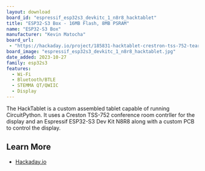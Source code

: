 ```yaml
---
layout: download
board_id: "espressif_esp32s3_devkitc_1_n8r8_hacktablet"
title: "ESP32-S3 Box - 16MB Flash, 8MB PSRAM"
name: "ESP32-S3 Box"
manufacturer: "Kevin Matocha"
board_url:
 - "https://hackaday.io/project/185831-hacktablet-crestron-tss-752-teardown-rebuild"
board_image: "espressif_esp32s3_devkitc_1_n8r8_hacktablet.jpg"
date_added: 2023-10-27
family: esp32s3
features:
  - Wi-Fi
  - Bluetooth/BTLE
  - STEMMA QT/QWIIC
  - Display
---
```


The HackTablet is a custom assembled tablet capable of running CircuitPython. It uses a Creston TSS-752 conference room contrller for the display and an Espressif ESP32-S3 Dev Kit N8R8 along with a custom PCB to control the display.

## Learn More

* [Hackaday.io](https://hackaday.io/project/185831-hacktablet-crestron-tss-752-teardown-rebuild)
